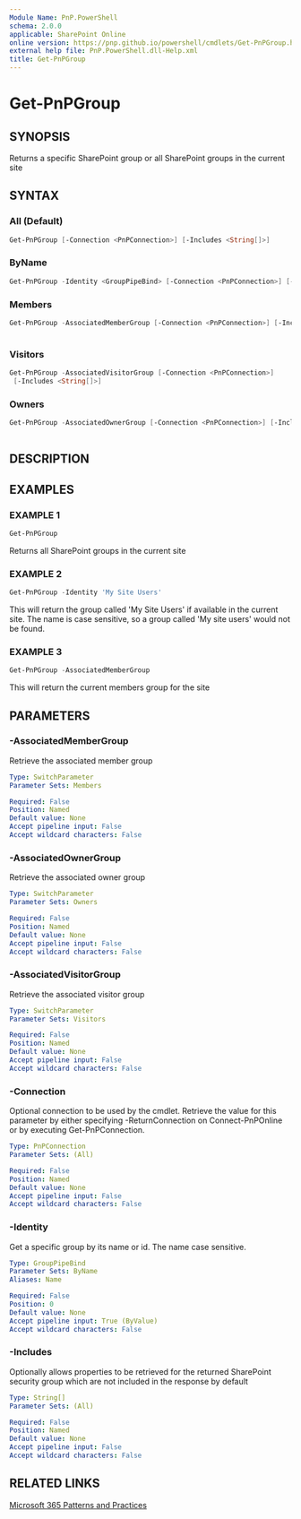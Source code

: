 ```yaml
---
Module Name: PnP.PowerShell
schema: 2.0.0
applicable: SharePoint Online
online version: https://pnp.github.io/powershell/cmdlets/Get-PnPGroup.html
external help file: PnP.PowerShell.dll-Help.xml
title: Get-PnPGroup
---
```

  
# Get-PnPGroup

## SYNOPSIS
Returns a specific SharePoint group or all SharePoint groups in the current site

## SYNTAX

### All (Default)
```powershell
Get-PnPGroup [-Connection <PnPConnection>] [-Includes <String[]>] 
```

### ByName
```powershell
Get-PnPGroup -Identity <GroupPipeBind> [-Connection <PnPConnection>] [-Includes <String[]>] 
```

### Members
```powershell
Get-PnPGroup -AssociatedMemberGroup [-Connection <PnPConnection>] [-Includes <String[]>]
 
```

### Visitors
```powershell
Get-PnPGroup -AssociatedVisitorGroup [-Connection <PnPConnection>]
 [-Includes <String[]>] 
```

### Owners
```powershell
Get-PnPGroup -AssociatedOwnerGroup [-Connection <PnPConnection>] [-Includes <String[]>]
 
```

## DESCRIPTION

## EXAMPLES

### EXAMPLE 1
```powershell
Get-PnPGroup
```

Returns all SharePoint groups in the current site

### EXAMPLE 2
```powershell
Get-PnPGroup -Identity 'My Site Users'
```

This will return the group called 'My Site Users' if available in the current site. The name is case sensitive, so a group called 'My site users' would not be found.

### EXAMPLE 3
```powershell
Get-PnPGroup -AssociatedMemberGroup
```

This will return the current members group for the site

## PARAMETERS

### -AssociatedMemberGroup
Retrieve the associated member group

```yaml
Type: SwitchParameter
Parameter Sets: Members

Required: False
Position: Named
Default value: None
Accept pipeline input: False
Accept wildcard characters: False
```

### -AssociatedOwnerGroup
Retrieve the associated owner group

```yaml
Type: SwitchParameter
Parameter Sets: Owners

Required: False
Position: Named
Default value: None
Accept pipeline input: False
Accept wildcard characters: False
```

### -AssociatedVisitorGroup
Retrieve the associated visitor group

```yaml
Type: SwitchParameter
Parameter Sets: Visitors

Required: False
Position: Named
Default value: None
Accept pipeline input: False
Accept wildcard characters: False
```

### -Connection
Optional connection to be used by the cmdlet. Retrieve the value for this parameter by either specifying -ReturnConnection on Connect-PnPOnline or by executing Get-PnPConnection.

```yaml
Type: PnPConnection
Parameter Sets: (All)

Required: False
Position: Named
Default value: None
Accept pipeline input: False
Accept wildcard characters: False
```

### -Identity
Get a specific group by its name or id. The name case sensitive.

```yaml
Type: GroupPipeBind
Parameter Sets: ByName
Aliases: Name

Required: False
Position: 0
Default value: None
Accept pipeline input: True (ByValue)
Accept wildcard characters: False
```

### -Includes
Optionally allows properties to be retrieved for the returned SharePoint security group which are not included in the response by default

```yaml
Type: String[]
Parameter Sets: (All)

Required: False
Position: Named
Default value: None
Accept pipeline input: False
Accept wildcard characters: False
```

## RELATED LINKS

[Microsoft 365 Patterns and Practices](https://aka.ms/m365pnp)
